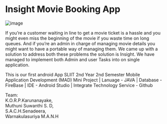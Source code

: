 # Insight Movie Booking App
![image](https://user-images.githubusercontent.com/89679753/134796841-b9341e8c-f403-44eb-b192-ce77d802aaad.png)


 If you’re a customer waiting in line to get a movie ticket is a hassle and you might even miss the beginning of the movie if you waste time on long queues. And if you’re an admin in charge of managing movie details you might want to have a portable way of managing them. We came up with a solution to address both these problems the solution is Insight. We have managed to implement both Admin and user Tasks into on single application.


This is our first android App
SLIIT 2nd Year 2nd Semester Mobile Application Development (MAD) Mini Project
| Lanuage - JAVA | Database - FireBase | IDE - Android Studio | Integrate Technology Service - Github

Team:<br>
K.O.R.P.Karunanayake,<br>
Muthuni Suwanthi S. D,<br>
S.A.C.H.Senadeera,<br>
Warnakulasuriya M.A.N.H<br>
